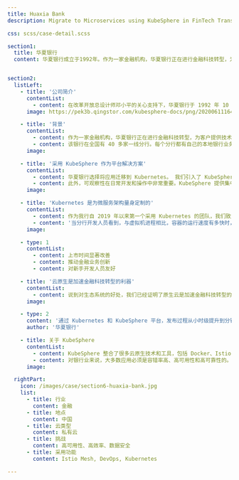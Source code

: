 ```yaml
---
title: Huaxia Bank
description: Migrate to Microservices using KubeSphere in FinTech Transformation

css: scss/case-detail.scss

section1:
  title: 华夏银行
  content: 华夏银行成立于1992年。作为一家金融机构，华夏银行正在进行金融科技转型，为客户提供技术领先的金融服务。


section2:
  listLeft:
    - title: '公司简介'
      contentList:
        - content: 在改革开放总设计师邓小平的关心支持下，华夏银行于 1992 年 10 月在北京成立。1995 年 3 月，实行股份制改造；2003 年 9 月，首次公开发行股票并上市交易（股票代码：600015），成为全国第五家上市银行。
      image: https://pek3b.qingstor.com/kubesphere-docs/png/20200611164953.png

    - title: '背景'
      contentList:
        - content: 作为一家金融机构，华夏银行正在进行金融科技转型，为客户提供技术领先的金融服务。
        - content: 该银行在全国有 40 多家一线分行。每个分行都有自己的本地银行业务，需要快速交付需求。此外，每个分行的很多应用，如基金监管、ETC、支付系统等，使用不同的语言编写，如 C/ C++、Java、Python 等，使用传统的单片架构，部署在虚拟机上。此外，华夏银行自研了大型的 Snowflake 生态系统，每种工具需要分别配置与部署。
      image:

    - title: '采用 KubeSphere 作为平台解决方案'
      contentList:
        - content: 华夏银行选择将应用迁移到 Kubernetes。 我们引入了 KubeSphere 来增强 Kubernetes 平台的能力。通过统一门户连接 KubeSphere 中的 DevOps、 微服务管理和 Kubernetes 平台，我们能更轻松地采用云原生技术栈。KubeSphere 对于新的开发人员是十分友好的。 使用 Istio service mesh，我们可以很轻松地实现灰度发布。 KubeSphere 简化了 DevOps 的工作流，并且其内置角色是为开发人员和操作人员设计的。
        - content: 此外，可观察性在日常开发和操作中非常重要。KubeSphere 提供集中的日志搜索和监控功能，这有助于我们定位不同微服务之间的问题和瓶颈。
      image:

    - title: 'Kubernetes 是为微服务架构量身定制的'
      contentList:
        - content: 作为我行自 2019 年以来第一个采用 Kubernetes 的团队，我们致力于引领金融科技转型，让科技助推金融业务创新。幸运的是，几个实验项目证明 Kubernetes 是为微服务架构量身定制的，而且 Kubernetes 为我行的多个分行节省了大量时间。
        - content: '当分行开发人员看到，与虚拟机进程相比，容器的运行速度有多快时，所有分行都开始尝试在容器中运行应用，并在  Kubernetes 中发布。通过 Kubernetes 和 KubeSphere 平台，发布过程从小时级提升到分钟级，上市时间得到了显著改善。'
      image:

    - type: 1
      contentList:
        - content: 上市时间显著改善
        - content: 推动金融业务创新
        - content: 对新手开发人员友好

    - title: '云原生是加速金融科技转型的利器'
      contentList:
        - content: 说到对生态系统的好处，我们已经证明了原生云是加速金融科技转型的好方法。作为我行的先驱，我们为其他项目提供了一些最佳实践。如今，开发人员可以快速地部署、发布用不同语言和框架编写的应用程序。Kubernetes 以一致的方式提供了我们在云原生生态系统中所需要的所有工具。 
      image:

    - type: 2
      content: '通过 Kubernetes 和 KubeSphere 平台，发布过程从小时级提升到分钟级，上市时间得到了显著改善。'
      author: '华夏银行'

    - title: 关于 KubeSphere
      contentList:
        - content: KubeSphere 整合了很多云原生技术和工具，包括 Docker、Istio mesh、DevOps、监控、日志等。 我们已经演示了在过个分行中使用 Kubernetes 和 KubeSphere 的最佳实践。
        - content: 对银行业来说，大多数应用必须是容错率高、高可用性和高可靠性的。我们证明了即使在 Kubernetes 上运行这些应用也可以实现这些严格的要求。我们希望我们的用户案例研究，能够促进 Kubernetes 在银行业的采用。
      image:

  rightPart:
    icon: /images/case/section6-huaxia-bank.jpg
    list:
      - title: 行业
        content: 金融
      - title: 地点
        content: 中国
      - title: 云类型
        content: 私有云
      - title: 挑战
        content: 高可用性、高效率、数据安全
      - title: 采用功能
        content: Istio Mesh, DevOps, Kubernetes

---
```

